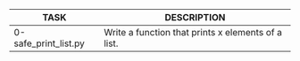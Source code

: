 |TASK|DESCRIPTION|
|----|-----------|
|0-safe\_print\_list.py|Write a function that prints x elements of a list.|

